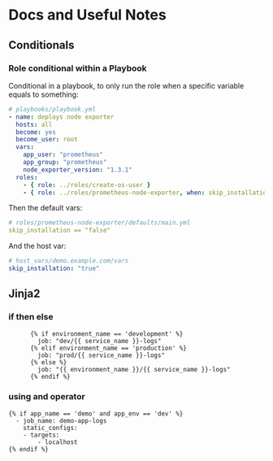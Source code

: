 # Docs and Useful Notes

## Conditionals

### Role conditional within a Playbook

Conditional in a playbook, to only run the role when a specific variable equals to something:

```yaml
# playbooks/playbook.yml
- name: deploys node exporter
  hosts: all
  become: yes
  become_user: root
  vars:
    app_user: "prometheus"
    app_group: "prometheus"
    node_exporter_version: "1.3.1"
  roles:
    - { role: ../roles/create-os-user }
    - { role: ../roles/prometheus-node-exporter, when: skip_installation == "false" }
```

Then the default vars:

```yaml
# roles/prometheus-node-exporter/defaults/main.yml
skip_installation == "false"
```

And the host var:

```yaml
# host_vars/demo.example.com/vars
skip_installation: "true"
```

## Jinja2 

### if then else

```
      {% if environment_name == 'development' %}
        job: "dev/{{ service_name }}-logs"
      {% elif environment_name == 'production' %}
        job: "prod/{{ service_name }}-logs"
      {% else %}
        job: "{{ environment_name }}/{{ service_name }}-logs"
      {% endif %}
``` 

### using and operator

```
{% if app_name == 'demo' and app_env == 'dev' %}
  - job_name: demo-app-logs
    static_configs:
    - targets:
        - localhost
{% endif %}
```
